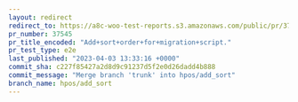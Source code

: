 ```yaml
---
layout: redirect
redirect_to: https://a8c-woo-test-reports.s3.amazonaws.com/public/pr/37545/e2e/index.html
pr_number: 37545
pr_title_encoded: "Add+sort+order+for+migration+script."
pr_test_type: e2e
last_published: "2023-04-03 13:33:16 +0000"
commit_sha: c227f85427a2d8d9c91237d5f2e0d26dadd4b888
commit_message: "Merge branch 'trunk' into hpos/add_sort"
branch_name: hpos/add_sort
---
```

